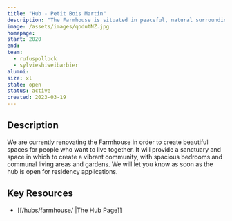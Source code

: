 ```yaml
---
title: "Hub - Petit Bois Martin"
description: "The Farmhouse is situated in peaceful, natural surroundings just 5 minutes drive from Plum Village Monastery and 20 minutes from the Dordogne River."
image: /assets/images/qodutNZ.jpg
homepage:
start: 2020
end: 
team:
  - rufuspollock
  - sylvieshiweibarbier
alumni:
size: xl
state: open
status: active
created: 2023-03-19
---
```


## Description

We are currently renovating the Farmhouse in order to create beautiful spaces for people who want to live together. It will provide a sanctuary and space in which to create a vibrant community, with spacious bedrooms and communal living areas and gardens. We will let you know as soon as the hub is open for residency applications.

## Key Resources 

- [[/hubs/farmhouse/ |The Hub Page]]





